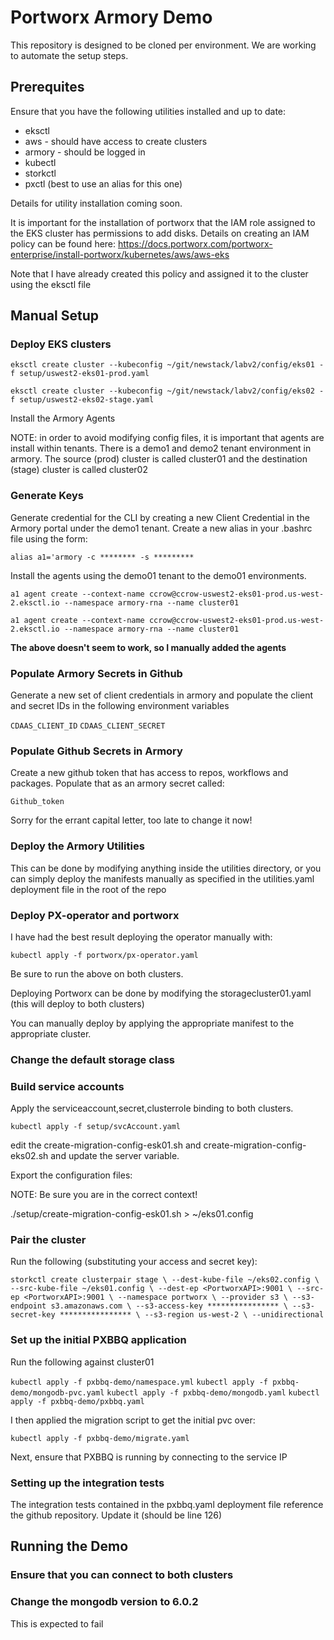 # Portworx Armory Demo

This repository is designed to be cloned per environment. We are working to automate the setup steps.

## Prerequites

Ensure that you have the following utilities installed and up to date:
- eksctl
- aws - should have access to create clusters
- armory - should be logged in
- kubectl
- storkctl
- pxctl (best to use an alias for this one)

Details for utility installation coming soon.

It is important for the installation of portworx that the IAM role assigned to the EKS cluster has permissions to add disks. Details on creating an IAM policy can be found here: https://docs.portworx.com/portworx-enterprise/install-portworx/kubernetes/aws/aws-eks

Note that I have already created this policy and assigned it to the cluster using the eksctl file

## Manual Setup

### Deploy EKS clusters

`eksctl create cluster --kubeconfig ~/git/newstack/labv2/config/eks01 -f setup/uswest2-eks01-prod.yaml`

`eksctl create cluster --kubeconfig ~/git/newstack/labv2/config/eks02 -f setup/uswest2-eks02-stage.yaml`

Install the Armory Agents

NOTE: in order to avoid modifying config files, it is important that agents are install within tenants. There is a demo1 and demo2 tenant environment in armory. The source (prod) cluster is called cluster01 and the destination (stage) cluster is called cluster02


### Generate Keys

Generate credential for the CLI by creating a new Client Credential in the Armory portal under the demo1 tenant. Create a new alias in your .bashrc file using the form:

`alias a1='armory -c ******** -s *********`

Install the agents using the demo01 tenant to the demo01 environments.

`a1 agent create --context-name ccrow@ccrow-uswest2-eks01-prod.us-west-2.eksctl.io --namespace armory-rna --name cluster01`

`a1 agent create --context-name ccrow@ccrow-uswest2-eks01-prod.us-west-2.eksctl.io --namespace armory-rna --name cluster01`

**The above doesn't seem to work, so I manually added the agents**

### Populate Armory Secrets in Github

Generate a new set of client credentials in armory and populate the client and secret IDs in the following environment variables

`CDAAS_CLIENT_ID`
`CDAAS_CLIENT_SECRET`

### Populate Github Secrets in Armory
Create a new github token that has access to repos, workflows and packages. Populate that as an armory secret called:

`Github_token`

Sorry for the errant capital letter, too late to change it now!

### Deploy the Armory Utilities

This can be done by modifying anything inside the utilities directory, or you can simply deploy the manifests manually as specified in the utilities.yaml deployment file in the root of the repo


### Deploy PX-operator and portworx

I have had the best result deploying the operator manually with:

`kubectl apply -f portworx/px-operator.yaml`

Be sure to run the above on both clusters.

Deploying Portworx can be done by modifying the storagecluster01.yaml (this will deploy to both clusters)

You can manually deploy by applying the appropriate manifest to the appropriate cluster.

### Change the default storage class



### Build service accounts

Apply the serviceaccount,secret,clusterrole binding to both clusters.

`kubectl apply -f setup/svcAccount.yaml`

edit the create-migration-config-esk01.sh and create-migration-config-eks02.sh and update the server variable.

Export the configuration files:

NOTE: Be sure you are in the correct context!

./setup/create-migration-config-esk01.sh > ~/eks01.config


### Pair the cluster

Run the following (substituting your access and secret key):

`storkctl create clusterpair stage \
--dest-kube-file ~/eks02.config \
--src-kube-file ~/eks01.config \
--dest-ep <PortworxAPI>:9001 \
--src-ep <PortworxAPI>:9001 \
--namespace portworx \
--provider s3 \
--s3-endpoint s3.amazonaws.com \
--s3-access-key **************** \
--s3-secret-key **************** \
--s3-region us-west-2 \
--unidirectional`

### Set up the initial PXBBQ application

Run the following against cluster01

`kubectl apply -f pxbbq-demo/namespace.yml`
`kubectl apply -f pxbbq-demo/mongodb-pvc.yaml`
`kubectl apply -f pxbbq-demo/mongodb.yaml`
`kubectl apply -f pxbbq-demo/pxbbq.yaml`

I then applied the migration script to get the initial pvc over:

`kubectl apply -f pxbbq-demo/migrate.yaml`

Next, ensure that PXBBQ is running by connecting to the service IP

### Setting up the integration tests

The integration tests contained in the pxbbq.yaml deployment file reference the github repository. Update it (should be line 126)

## Running the Demo

### Ensure that you can connect to both clusters

### Change the mongodb version to 6.0.2

This is expected to fail